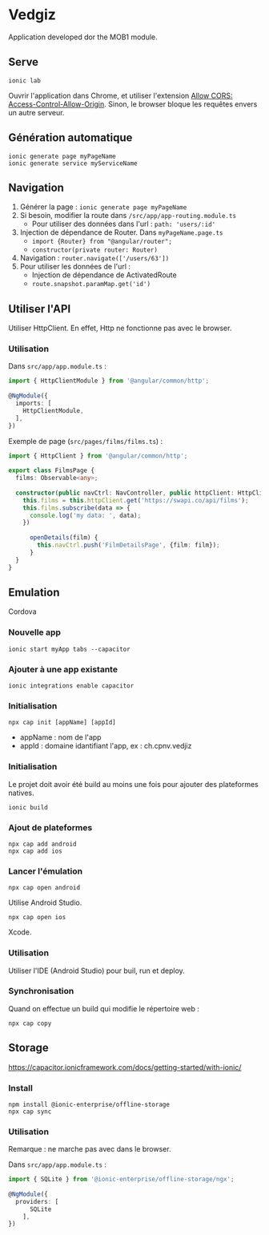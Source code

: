 # Vedgiz

Application developed dor the MOB1 module.

## Serve

    ionic lab
    
Ouvrir l'application dans Chrome, et utiliser l'extension 
[Allow CORS: Access-Control-Allow-Origin](https://chrome.google.com/webstore/detail/allow-cors-access-control/lhobafahddgcelffkeicbaginigeejlf). 
Sinon, le browser bloque les requêtes envers un autre serveur.

## Génération automatique

    ionic generate page myPageName
    ionic generate service myServiceName

## Navigation
1. Générer la page : `ionic generate page myPageName`
1. Si besoin, modifier la route dans `/src/app/app-routing.module.ts`
    * Pour utiliser des données dans l'url : `path: 'users/:id'`
1. Injection de dépendance de Router. Dans `myPageName.page.ts`
    * `import {Router} from "@angular/router";`
    *  `constructor(private router: Router)`
1. Navigation : `router.navigate(['/users/63'])`
1. Pour utiliser les données de l'url :
    * Injection de dépendance de ActivatedRoute
    * `route.snapshot.paramMap.get('id')`


## Utiliser l'API
Utiliser HttpClient. En effet, Http ne fonctionne pas avec le browser.

### Utilisation

Dans `src/app/app.module.ts` :
    
```typescript
import { HttpClientModule } from '@angular/common/http';
 
@NgModule({
  imports: [
    HttpClientModule,
  ],
})
```
    
Exemple de page (`src/pages/films/films.ts`) :

```typescript
import { HttpClient } from '@angular/common/http';
 
export class FilmsPage {
  films: Observable<any>;
 
  constructor(public navCtrl: NavController, public httpClient: HttpClient) { 
    this.films = this.httpClient.get('https://swapi.co/api/films');
    this.films.subscribe(data => {
      console.log('my data: ', data);
    })
     
      openDetails(film) {
        this.navCtrl.push('FilmDetailsPage', {film: film});
      }
  }
}
```

## Emulation
Cordova

### Nouvelle app

    ionic start myApp tabs --capacitor

### Ajouter à une app existante

    ionic integrations enable capacitor

### Initialisation

    npx cap init [appName] [appId]

* appName : nom de l'app
* appId : domaine idantifiant l'app, ex : ch.cpnv.vedjiz

### Initialisation
Le projet doit avoir été build au moins une fois pour ajouter des plateformes natives.

    ionic build
    
### Ajout de plateformes

    npx cap add android
    npx cap add ios
    
### Lancer l'émulation

    npx cap open android

Utilise Android Studio.

    npx cap open ios
    
Xcode.

### Utilisation
Utiliser l'IDE (Android Studio) pour buil, run et deploy.

### Synchronisation
Quand on effectue un build qui modifie le répertoire web :

    npx cap copy

## Storage
https://capacitor.ionicframework.com/docs/getting-started/with-ionic/

### Install

    npm install @ionic-enterprise/offline-storage
    npx cap sync
    
### Utilisation
Remarque : ne marche pas avec dans le browser.

Dans `src/app/app.module.ts` :
    
```typescript
import { SQLite } from '@ionic-enterprise/offline-storage/ngx';
 
@NgModule({
  providers: [
      SQLite
    ],
})
```




